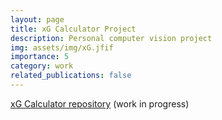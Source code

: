 ```yaml
---
layout: page
title: xG Calculator Project
description: Personal computer vision project
img: assets/img/xG.jfif
importance: 5
category: work
related_publications: false
---
```


[xG Calculator repository](https://github.com/benlebdaoui/xg_project) (work in progress)

